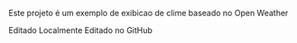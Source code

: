Este projeto é um exemplo de exibicao de clime baseado no Open Weather

Editado Localmente
Editado no GitHub
